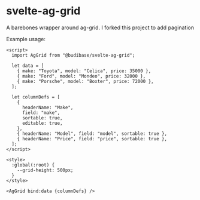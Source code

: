 # svelte-ag-grid

A barebones wrapper around ag-grid. I forked this project to add pagination

Example usage:
```svelte
<script>
  import AgGrid from "@budibase/svelte-ag-grid";

  let data = [
    { make: "Toyota", model: "Celica", price: 35000 },
    { make: "Ford", model: "Mondeo", price: 32000 },
    { make: "Porsche", model: "Boxter", price: 72000 },
  ];

  let columnDefs = [
    {
      headerName: "Make",
      field: "make",
      sortable: true,
      editable: true,
    },
    { headerName: "Model", field: "model", sortable: true },
    { headerName: "Price", field: "price", sortable: true },
  ];
</script>

<style>
  :global(:root) {
    --grid-height: 500px;
  }
</style>

<AgGrid bind:data {columnDefs} />
```
